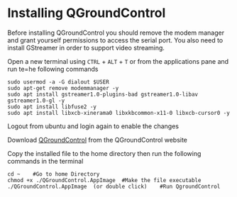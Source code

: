 # Installing QGroundControl
Before installing QGroundControl you should remove the modem manager and grant yourself permissions to access the serial port. You also need to install GStreamer in order to support video streaming.

Open a new terminal using `CTRL` + `ALT` + `T` or from the applications pane and
run te=he following commands
```
sudo usermod -a -G dialout $USER
sudo apt-get remove modemmanager -y
sudo apt install gstreamer1.0-plugins-bad gstreamer1.0-libav gstreamer1.0-gl -y
sudo apt install libfuse2 -y
sudo apt install libxcb-xinerama0 libxkbcommon-x11-0 libxcb-cursor0 -y
``` 
Logout from ubuntu and login again to enable the changes

Download [QGroundControl](https://docs.qgroundcontrol.com/master/en/qgc-user-guide/getting_started/download_and_install.html) from the QGroundControl website

Copy the installed file to the home directory then run the following commands in the terminal
```
cd ~    #Go to home Directory
chmod +x ./QGroundControl.AppImage  #Make the file executable
./QGroundControl.AppImage  (or double click)    #Run QgroundControl
``` 

